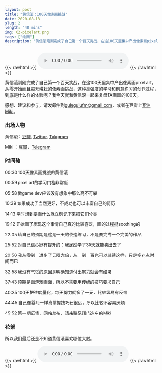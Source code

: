 ```yaml
---
layout: post
title: "黄信滚：100天像素画挑战"
date: 2020-08-18
slug: 2
length: "48 mins"
img: 02-pixelart.png
tags: ["绘画"]
description: "黄信滚刚刚完成了自己第一个百天挑战，在这100天里集中产出像素画pixel art。从零开始而且每天耕耘的像素画挑战，这种高强度的学习和刻意练习的创作过程，到底是什么样的体验呢？我今天就和黄信滚一起来复盘TA画画的100天。"
---
```



{{< rawhtml >}}
    <audio class="customPlayer" src="https://d3ctxlq1ktw2nl.cloudfront.net/staging/2020-7-18/868264c1-27a7-0c60-3dc6-7c8089a0879f.mp3" title="黄信滚：100天像素画挑战" data-artist="闭门造车" controls>
        Your browser does not support the <code>audio</code> element.
    </audio>
{{< /rawhtml >}}

黄信滚刚刚完成了自己第一个百天挑战，在这100天里集中产出像素画pixel art。从零开始而且每天耕耘的像素画挑战，这种高强度的学习和刻意练习的创作过程，到底是什么样的体验呢？我今天就和黄信滚一起来复盘TA画画的100天。

感想、建议和参与，请发邮件到[gulugulufm@gmail.com](mailto:gulugulufm@gmail.com)，或者在豆瓣上[豆油Miki](https://www.douban.com/people/49489567/)。


### 出场人物

黄信滚：[豆瓣](https://www.douban.com/people/mfcndw/), [Twitter](https://www.douban.com/people/mfcndw/), [Telegram](https://twitter.com/MtFront)

Miki ：[豆瓣]((https://www.douban.com/people/49489567/))，[Telegram](https://t.me/liquid_raspberry)


### 时间轴

00:30 100天像素画挑战的黄信滚

00:59 pixel art的学习门槛非常低

05:58 做game dev应该没有想象中那么高不可攀

10:39 如果成功了当然更好，不成功也可以丰富自己的简历

14:13 平时想到要画什么就立刻记下来把它们分类

19:12 开始画了发现这个事情自己真的比较喜欢，画的过程挺soothing的

22:05 给自己的预期是这是一天的快速练习，不是要完成一个完美的作品

25:52 对自己信心挺有提升的：我居然学了30天就能卖出去了

29:56 我从零到一进步了无限大倍，从一到一百也可以继续这样，只是多花点时间而已

32:58 我没有气馁的原因是明确知道付出努力就会有结果

37:43 预期是画游戏画面，所以不需要用传统的技巧要求自己

40:35 100天把进度量化，每天努力就多了一天，比较容易有反馈

44:45 自己像婴儿一样离掌握技巧还很远，所以比较不容易厌烦

45:52 第一期反馈、网站发布、请来联系闭门造车的Miki


### 花絮

所以我们最后还是不知道黄信滚喜欢哪位大触。

{{< rawhtml >}}
    <audio class="customPlayer" src="https://storage.googleapis.com/firstory-709db.appspot.com/Record/ckcyy5sdwrbqi0870gfsgvdl9/1597764826812.mp3" title="多在大触发作品的平台上活跃一点" data-artist="闭门造车·花絮" controls>
        Your browser does not support the <code>audio</code> element.
    </audio>
{{< /rawhtml >}}